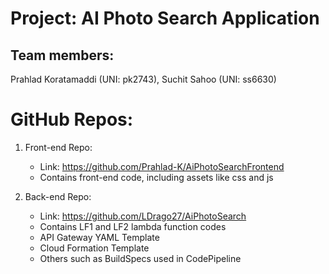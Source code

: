 # Project: AI Photo Search Application

## Team members: 
Prahlad Koratamaddi (UNI: pk2743), Suchit Sahoo (UNI: ss6630)

# GitHub Repos: 
1. Front-end Repo: 
	- Link: https://github.com/Prahlad-K/AiPhotoSearchFrontend
	- Contains front-end code, including assets like css and js
 
2. Back-end Repo:
	- Link: https://github.com/LDrago27/AiPhotoSearch
	- Contains LF1 and LF2 lambda function codes
	- API Gateway YAML Template
	- Cloud Formation Template
	- Others such as BuildSpecs used in CodePipeline
